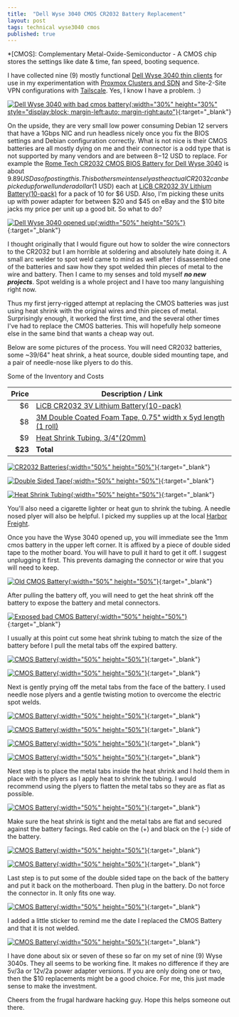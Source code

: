 ```yaml
---
title:  "Dell Wyse 3040 CMOS CR2032 Battery Replacement"
layout: post
tags: technical wyse3040 cmos
published: true
---
```


*[CMOS]: Complementary Metal-Oxide-Semiconductor - A CMOS chip stores the settings like date & time, fan speed, booting sequence.

I have collected nine (9) mostly functional [Dell Wyse 3040 thin clients](https://www.parkytowers.me.uk/thin/wyse/3040/) for use in my experimentation with [Proxmox Clusters and SDN](https://www.proxmox.com) and Site-2-Site VPN configurations with [Tailscale](https://tailscale.com/). Yes, I know I have a problem. :)

[![Dell Wyse 3040 with bad cmos battery](/assets/images/wyse3040-cmos/wyse-3040-bad-cmos-00.png){:width="30%" height="30%" style="display:block; margin-left:auto; margin-right:auto"}](/assets/images/wyse3040-cmos/wyse-3040-bad-cmos-00.png){:target="_blank"}

On the upside, they are very small low power consuming Debian 12 servers that have a 1Gbps NIC and run headless nicely once you fix the BIOS settings and Debian configuration correctly. What is not nice is their CMOS batteries are all mostly dying on me and their connector is a odd type that is not supported by many vendors and are between $8-$12 USD to replace. For example the [Rome Tech CR2032 CMOS BIOS Battery for Dell Wyse 3040](https://amzn.to/3LzGnfg) is about $9.89 USD as of posting this. This bothers me intensely as the actual CR2032 can be picked up for well under a dollar ($1 USD) each at [LiCB CR2032 3V Lithium Battery(10-pack)](https://amzn.to/4bJTSUx) for a pack of 10 for $6 USD. Also, I'm picking these units up with power adapter for between $20 and $45 on eBay and the $10 bite jacks my price per unit up a good bit. So what to do?

<!-- excerpt-end -->

[![Dell Wyse 3040 opened up](/assets/images/wyse3040-cmos/wyse-3040-bad-cmos-01.png){:width="50%" height="50%"}](/assets/images/wyse3040-cmos/wyse-3040-bad-cmos-01.png){:target="_blank"}

I thought originally that I would figure out how to solder the wire connectors to the CR2032 but I am horrible at soldering and absolutely hate doing it. A small arc welder to spot weld came to mind as well after I disassembled one of the batteries and saw how they spot welded thin pieces of metal to the wire and battery. Then I came to my senses and told myself ***no new projects***. Spot welding is a whole project and I have too many languishing right now.

Thus my first jerry-rigged attempt at replacing the CMOS batteries was just using heat shrink with the original wires and thin pieces of metal. Surprisingly enough, it worked the first time, and the several other times I've had to replace the CMOS batteries. This will hopefully help someone else in the same bind that wants a cheap way out.

Below are some pictures of the process. You will need CR2032 batteries, some ~39/64" heat shrink, a heat source, double sided mounting tape, and a pair of needle-nose like plyers to do this.

Some of the Inventory and Costs

| Price | Description / Link |
| -----:| ------- |
| $6 | [LiCB CR2032 3V Lithium Battery(10-pack)](https://amzn.to/4bJTSUx) |
| $8 | [3M Double Coated Foam Tape, 0.75" width x 5yd length (1 roll)](https://amzn.to/4ddA0dp) |
| $9 | [Heat Shrink Tubing, 3/4"(20mm)](https://amzn.to/3YijswU) |
| **$23** | **Total** |

[![CR2032 Batteries](/assets/images/wyse3040-cmos/wyse-3040-bad-cmos-02.png){:width="50%" height="50%"}](/assets/images/wyse3040-cmos/wyse-3040-bad-cmos-02.png){:target="_blank"}

[![Double Sided Tape](/assets/images/wyse3040-cmos/wyse-3040-bad-cmos-03.png){:width="50%" height="50%"}](/assets/images/wyse3040-cmos/wyse-3040-bad-cmos-03.png){:target="_blank"}

[![Heat Shrink Tubing](/assets/images/wyse3040-cmos/wyse-3040-bad-cmos-04.png){:width="50%" height="50%"}](/assets/images/wyse3040-cmos/wyse-3040-bad-cmos-04.png){:target="_blank"}

You'll also need a cigarette lighter or heat gun to shrink the tubing. A needle nosed plyer will also be helpful.
I picked my supplies up at the local [Harbor Freight](https://www.harborfreight.com/).

Once you have the Wyse 3040 opened up, you will immediate see the 1mm cmos battery in the upper left corner. It is affixed by a piece of double sided tape to the mother board. You will have to pull it hard to get it off. I suggest unplugging it first. This prevents damaging the connector or wire that you will need to keep.

[![Old CMOS Battery](/assets/images/wyse3040-cmos/wyse-3040-bad-cmos-05.png){:width="50%" height="50%"}](/assets/images/wyse3040-cmos/wyse-3040-bad-cmos-05.png){:target="_blank"}

After pulling the battery off, you will need to get the heat shrink off the battery to expose the battery and metal connectors.

[![Exposed bad CMOS Battery](/assets/images/wyse3040-cmos/wyse-3040-bad-cmos-06.png){:width="50%" height="50%"}](/assets/images/wyse3040-cmos/wyse-3040-bad-cmos-06.png){:target="_blank"}

I usually at this point cut some heat shrink tubing to match the size of the battery before I pull the metal tabs off the expired battery.

[![CMOS Battery](/assets/images/wyse3040-cmos/wyse-3040-bad-cmos-07.png){:width="50%" height="50%"}](/assets/images/wyse3040-cmos/wyse-3040-bad-cmos-07.png){:target="_blank"}

[![CMOS Battery](/assets/images/wyse3040-cmos/wyse-3040-bad-cmos-08.png){:width="50%" height="50%"}](/assets/images/wyse3040-cmos/wyse-3040-bad-cmos-08.png){:target="_blank"}

Next is gently prying off the metal tabs from the face of the battery. I used needle nose plyers and a gentle twisting motion to overcome the electric spot welds.

[![CMOS Battery](/assets/images/wyse3040-cmos/wyse-3040-bad-cmos-09.png){:width="50%" height="50%"}](/assets/images/wyse3040-cmos/wyse-3040-bad-cmos-09.png){:target="_blank"}

[![CMOS Battery](/assets/images/wyse3040-cmos/wyse-3040-bad-cmos-10.png){:width="50%" height="50%"}](/assets/images/wyse3040-cmos/wyse-3040-bad-cmos-10.png){:target="_blank"}

[![CMOS Battery](/assets/images/wyse3040-cmos/wyse-3040-bad-cmos-11.png){:width="50%" height="50%"}](/assets/images/wyse3040-cmos/wyse-3040-bad-cmos-11.png){:target="_blank"}

[![CMOS Battery](/assets/images/wyse3040-cmos/wyse-3040-bad-cmos-12.png){:width="50%" height="50%"}](/assets/images/wyse3040-cmos/wyse-3040-bad-cmos-12.png){:target="_blank"}

Next step is to place the metal tabs inside the heat shrink and I hold them in place with the plyers as I apply heat to shrink the tubing. I would recommend using the plyers to flatten the metal tabs so they are as flat as possible.

[![CMOS Battery](/assets/images/wyse3040-cmos/wyse-3040-bad-cmos-13.png){:width="50%" height="50%"}](/assets/images/wyse3040-cmos/wyse-3040-bad-cmos-13.png){:target="_blank"}

Make sure the heat shrink is tight and the metal tabs are flat and secured against the battery facings. Red cable on the (+) and black on the (-) side of the battery.

[![CMOS Battery](/assets/images/wyse3040-cmos/wyse-3040-bad-cmos-14.png){:width="50%" height="50%"}](/assets/images/wyse3040-cmos/wyse-3040-bad-cmos-14.png){:target="_blank"}

[![CMOS Battery](/assets/images/wyse3040-cmos/wyse-3040-bad-cmos-15.png){:width="50%" height="50%"}](/assets/images/wyse3040-cmos/wyse-3040-bad-cmos-15.png){:target="_blank"}

Last step is to put some of the double sided tape on the back of the battery and put it back on the motherboard. Then plug in the battery.  Do not force the connector in. It only fits one way.

[![CMOS Battery](/assets/images/wyse3040-cmos/wyse-3040-bad-cmos-16.png){:width="50%" height="50%"}](/assets/images/wyse3040-cmos/wyse-3040-bad-cmos-16.png){:target="_blank"}

I added a little sticker to remind me the date I replaced the CMOS Battery and that it is not welded.

[![CMOS Battery](/assets/images/wyse3040-cmos/wyse-3040-bad-cmos-17.png){:width="50%" height="50%"}](/assets/images/wyse3040-cmos/wyse-3040-bad-cmos-17.png){:target="_blank"}

I have done about six or seven of these so far on my set of nine (9) Wyse 3040s. They all seems to be working fine. It makes no difference if they are 5v/3a or 12v/2a power adapter versions. If you are only doing one or two, then the $10 replacements might be a good choice. For me, this just made sense to make the investment.

Cheers from the frugal hardware hacking guy. Hope this helps someone out there.
